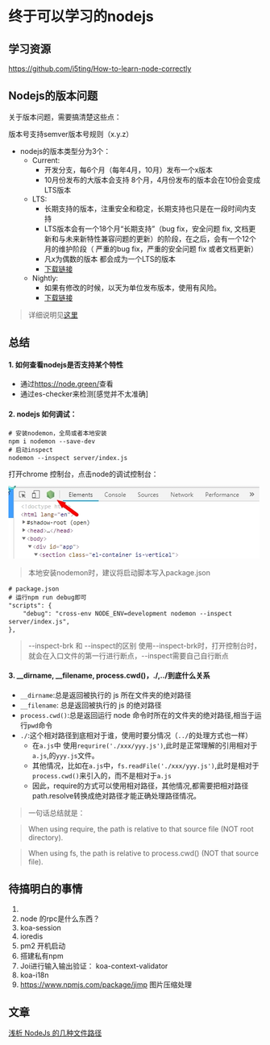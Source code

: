 # 终于可以学习的nodejs

## 学习资源
<https://github.com/i5ting/How-to-learn-node-correctly>

## Nodejs的版本问题

关于版本问题，需要搞清楚这些点：

版本号支持semver版本号规则（x.y.z）

- nodejs的版本类型分为3个：
    + Current:
        + 开发分支，每6个月（每年4月，10月）发布一个x版本
        + 10月份发布的大版本会支持 8个月，4月份发布的版本会在10份会变成LTS版本
    + LTS:
        + 长期支持的版本，注重安全和稳定，长期支持也只是在一段时间内支持
        + LTS版本会有一个18个月“长期支持”（bug fix，安全问题 fix, 文档更新和与未来新特性兼容问题的更新）的阶段，在之后，会有一个12个月的维护阶段（ 严重的bug fix，严重的安全问题 fix 或者文档更新）
        + 凡x为偶数的版本 都会成为一个LTS的版本
        + [下载链接](https://nodejs.org/download/release/)
    + Nightly:
        + 如果有修改的时候，以天为单位发布版本，使用有风险。
        + [下载链接](https://nodejs.org/download/nightly/)

>详细说明见[这里](https://github.com/nodejs/node#release-types)

## 总结

#### 1. 如何查看nodejs是否支持某个特性
- 通过<https://node.green/>查看
- 通过es-checker来检测[感觉并不太准确]

#### 2. nodejs 如何调试：

```shell
# 安装nodemon，全局或者本地安装
npm i nodemon --save-dev
# 启动inspect
nodemon --inspect server/index.js
```

打开chrome 控制台，点击node的调试控制台：

![](./asserts/inspect.jpg)

>本地安装nodemon时，建议将启动脚本写入package.json

```shell
# package.json
# 运行npm run debug即可
"scripts": {
    "debug": "cross-env NODE_ENV=development nodemon --inspect server/index.js",
},
```

> --inspect-brk 和 --inspect的区别
> 使用--inspect-brk时，打开控制台时，就会在入口文件的第一行进行断点，--inspect需要自己自行断点

#### 3. __dirname, __filename, process.cwd()，./,../到底什么关系

- `__dirname`:总是返回被执行的 js 所在文件夹的绝对路径
- `__filename`: 总是返回被执行的 js 的绝对路径
- `process.cwd()`:总是返回运行 node 命令时所在的文件夹的绝对路径,相当于运行`pwd`命令
- `./`:这个相对路径到底相对于谁，使用时要分情况（`../`的处理方式也一样）
    + 在`a.js`中 使用`requrire('./xxx/yyy.js')`,此时是正常理解的引用相对于`a.js`,的`yyy.js`文件。
    + 其他情况，比如在`a.js`中，`fs.readFile('./xxx/yyy.js')`,此时是相对于`process.cwd()`来引入的，而不是相对于`a.js`
    + 因此，require的方式可以使用相对路径，其他情况,都需要把相对路径path.resolve转换成绝对路径才能正确处理路径情况。

>一句话总结就是：

>When using require, the path is relative to that source file (NOT root directory).

>When using fs, the path is relative to process.cwd() (NOT that source file).

## 待搞明白的事情

1.
2. node 的rpc是什么东西？
3. koa-session
4. ioredis
5. pm2 开机启动
6. 搭建私有npm
7. Joi进行输入输出验证： koa-context-validator
8. koa-i18n
9. https://www.npmjs.com/package/jimp 图片压缩处理


## 文章

[浅析 NodeJs 的几种文件路径](https://github.com/imsobear/blog/issues/48)
